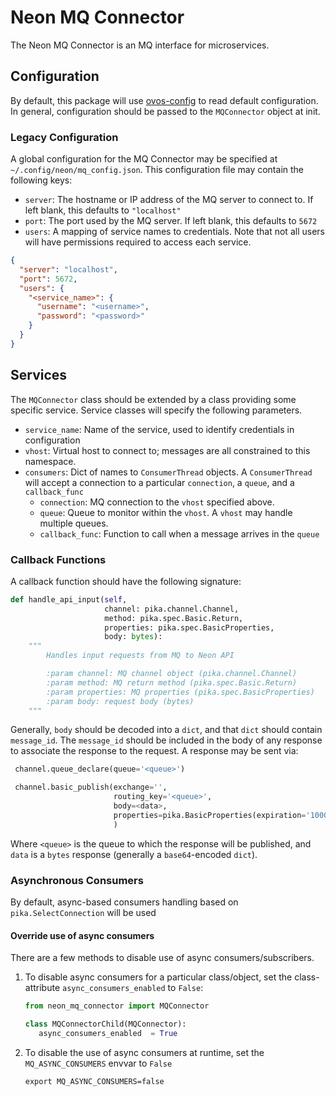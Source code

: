 # Neon MQ Connector
The Neon MQ Connector is an MQ interface for microservices.

## Configuration
By default, this package will use [ovos-config](https://github.com/openvoiceos/ovos-config)
to read default configuration. In general, configuration should be passed to the
`MQConnector` object at init.

### Legacy Configuration
A global configuration for the MQ Connector may be specified at `~/.config/neon/mq_config.json`. This configuration file 
may contain the following keys:
 - `server`: The hostname or IP address of the MQ server to connect to. If left blank, this defaults to `"localhost"`
 - `port`: The port used by the MQ server. If left blank, this defaults to `5672`
 - `users`: A mapping of service names to credentials. Note that not all users will have permissions required to access each service.

```json
{
  "server": "localhost",
  "port": 5672,
  "users": {
    "<service_name>": {
      "username": "<username>",
      "password": "<password>"
    }
  }
}
```

## Services
The `MQConnector` class should be extended by a class providing some specific service.
Service classes will specify the following parameters.
 - `service_name`: Name of the service, used to identify credentials in configuration
 - `vhost`: Virtual host to connect to; messages are all constrained to this namespace.
 - `consumers`: Dict of names to `ConsumerThread` objects. A `ConsumerThread` will accept a connection to a particular `connection`, a `queue`, and a `callback_func`
   - `connection`: MQ connection to the `vhost` specified above.
   - `queue`: Queue to monitor within the `vhost`. A `vhost` may handle multiple queues.
   - `callback_func`: Function to call when a message arrives in the `queue`

### Callback Functions
A callback function should have the following signature:
```python
def handle_api_input(self,
                     channel: pika.channel.Channel,
                     method: pika.spec.Basic.Return,
                     properties: pika.spec.BasicProperties,
                     body: bytes):
    """
        Handles input requests from MQ to Neon API

        :param channel: MQ channel object (pika.channel.Channel)
        :param method: MQ return method (pika.spec.Basic.Return)
        :param properties: MQ properties (pika.spec.BasicProperties)
        :param body: request body (bytes)
    """
```
Generally, `body` should be decoded into a `dict`, and that `dict` should contain `message_id`. The `message_id` should 
be included in the body of any response to associate the response to the request.
A response may be sent via:
```python
 channel.queue_declare(queue='<queue>')

 channel.basic_publish(exchange='',
                       routing_key='<queue>',
                       body=<data>,
                       properties=pika.BasicProperties(expiration='1000')
                       )
```
Where `<queue>` is the queue to which the response will be published, and `data` is a `bytes` response (generally a `base64`-encoded `dict`).

### Asynchronous Consumers
By default, async-based consumers handling based on `pika.SelectConnection` will
be used

#### Override use of async consumers

There are a few methods to disable use of async consumers/subscribers.

1. To disable async consumers for a particular class/object, 
set the class-attribute `async_consumers_enabled` to `False`:

   ```python
   from neon_mq_connector import MQConnector
   
   class MQConnectorChild(MQConnector):
      async_consumers_enabled  = True
   ```
2. To disable the use of async consumers at runtime, set the `MQ_ASYNC_CONSUMERS`
envvar to `False`

   ```shell
   export MQ_ASYNC_CONSUMERS=false
   ```
